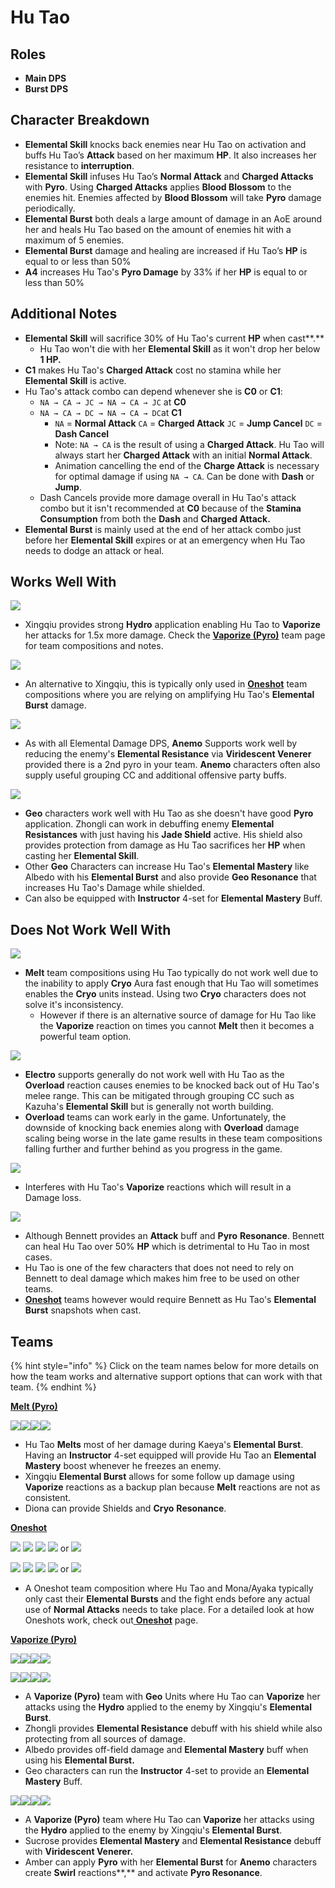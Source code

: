 # Hu Tao

## **Roles**

* **Main DPS**
* **Burst DPS**

## **Character Breakdown**

* **Elemental Skill** knocks back enemies near Hu Tao on activation and buffs Hu Tao’s **Attack** based on her maximum **HP**. It also increases her resistance to **interruption**.
* **Elemental Skill** infuses Hu Tao’s **Normal Attack** and **Charged Attacks** with **Pyro**. Using **Charged Attacks** applies **Blood Blossom** to the enemies hit. Enemies affected by **Blood Blossom** will take **Pyro** damage periodically.
* **Elemental Burst** both deals a large amount of damage in an AoE around her and heals Hu Tao based on the amount of enemies hit with a maximum of 5 enemies.
* **Elemental Burst** damage and healing are increased if Hu Tao’s **HP** is equal to or less than 50%
* **A4** increases Hu Tao's **Pyro Damage** by 33% if her **HP** is equal to or less than 50%

## **Additional Notes**

* **Elemental Skill** will sacrifice 30% of Hu Tao's current **HP** when cast**.**
  * Hu Tao won't die with her **Elemental Skill** as it won't drop her below **1 HP.**
* **C1** makes Hu Tao's **Charged Attack** cost no stamina while her **Elemental Skill** is active.
* Hu Tao's attack combo can depend whenever she is **C0** or **C1**:
  * `NA → CA → JC → NA → CA → JC` at **C0**
  * `NA → CA → DC → NA → CA → DC`at **C1**
    * `NA` = **Normal Attack** `CA` = **Charged Attack** `JC` = **Jump Cancel** `DC` = **Dash Cancel**
    * Note: `NA → CA` is the result of using a **Charged Attack**. Hu Tao will always start her **Charged Attack** with an initial **Normal Attack**.
    * Animation cancelling the end of the **Charge Attack** is necessary for optimal damage if using `NA → CA`. Can be done with **Dash** or **Jump**.
  * Dash Cancels provide more damage overall in Hu Tao's attack combo but it isn't recommended at **C0** because of the **Stamina Consumption** from both the **Dash** and **Charged Attack.**
* **Elemental Burst** is mainly used at the end of her attack combo just before her **Elemental Skill** expires or at an emergency when Hu Tao needs to dodge an attack or heal.

## **Works Well With**

****![](../../.gitbook/assets/UI\_AvatarIcon\_Xingqiu.png)****

* Xingqiu provides strong **Hydro** application enabling Hu Tao to **Vaporize** her attacks for 1.5x more damage. Check the [**Vaporize (Pyro)**](../../teams/reverse-vaporize.md) team page for team compositions and notes.

![](../../.gitbook/assets/UI\_AvatarIcon\_Mona.png)

* An alternative to Xingqiu, this is typically only used in [**Oneshot**](../../teams/oneshot.md) team compositions where you are relying on amplifying Hu Tao's **Elemental Burst** damage.

![](../../.gitbook/assets/Element\_Anemo.webp)

* As with all Elemental Damage DPS, **Anemo** Supports work well by reducing the enemy's **Elemental Resistance** via **Viridescent Venerer** provided there is a 2nd pyro in your team. **Anemo** characters often also supply useful grouping CC and additional offensive party buffs.

![](../../.gitbook/assets/Element\_Geo.webp)

* **Geo** characters work well with Hu Tao as she doesn't have good **Pyro** application. Zhongli can work in debuffing enemy **Elemental Resistances** with just having his **Jade Shield** active. His shield also provides protection from damage as Hu Tao sacrifices her **HP** when casting her **Elemental Skill**.
* Other **Geo** Characters can increase Hu Tao's **Elemental Mastery** like Albedo with his **Elemental Burst** and also provide **Geo Resonance** that increases Hu Tao's Damage while shielded.
* Can also be equipped with **Instructor** 4-set for **Elemental Mastery** Buff.

## **Does Not Work Well With**

****![](../../.gitbook/assets/Element\_Cryo.webp)****

* **Melt** team compositions using Hu Tao typically do not work well due to the inability to apply **Cryo** Aura fast enough that Hu Tao will sometimes enables the **Cryo** units instead. Using two **Cryo** characters does not solve it's inconsistency.&#x20;
  * However if there is an alternative source of damage for Hu Tao like the **Vaporize** reaction on times you cannot **Melt** then it becomes a powerful team option.

![](../../.gitbook/assets/Element\_Electro.webp)

* **Electro** supports generally do not work well with Hu Tao as the **Overload** reaction causes enemies to be knocked back out of Hu Tao's melee range. This can be mitigated through grouping CC such as Kazuha's **Elemental Skill** but is generally not worth building.
* **Overload** teams can work early in the game. Unfortunately, the downside of knocking back enemies along with **Overload** damage scaling being worse in the late game results in these team compositions falling further and further behind as you progress in the game.

![](../../.gitbook/assets/UI\_AvatarIcon\_Xiangling.png)

* Interferes with Hu Tao's **Vaporize** reactions which will result in a Damage loss.

![](../../.gitbook/assets/UI\_AvatarIcon\_Bennett.png)

* Although Bennett provides an **Attack** buff and **Pyro** **Resonance**. Bennett can heal Hu Tao over 50% **HP** which is detrimental to Hu Tao in most cases.
* Hu Tao is one of the few characters that does not need to rely on Bennett to deal damage which makes him free to be used on other teams.
* [**Oneshot**](../../teams/oneshot.md) teams however would require Bennett as Hu Tao's **Elemental Burst** snapshots when cast.

## **Teams**

{% hint style="info" %}
Click on the team names below for more details on how the team works and alternative support options that can work with that team.
{% endhint %}

****[**Melt (Pyro)**](../../teams/melt.md)****

![](../../.gitbook/assets/UI\_AvatarIcon\_Hutao.png)![](../../.gitbook/assets/UI\_AvatarIcon\_Xingqiu.png)![](../../.gitbook/assets/UI\_AvatarIcon\_Kaeya.png)![](../../.gitbook/assets/UI\_AvatarIcon\_Diona.png)

* Hu Tao **Melts** most of her damage during Kaeya's **Elemental Burst**. Having an **Instructor** 4-set equipped will provide Hu Tao an **Elemental Mastery** boost whenever he freezes an enemy.
* Xingqiu **Elemental Burst** allows for some follow up damage using **Vaporize** reactions as a backup plan because **Melt** reactions are not as consistent.
* Diona can provide Shields and **Cryo** **Resonance**.&#x20;

****[**Oneshot**](broken-reference/)****

![](../../.gitbook/assets/UI\_AvatarIcon\_Hutao.png) ![](../../.gitbook/assets/UI\_AvatarIcon\_Mona.png) ![](../../.gitbook/assets/UI\_AvatarIcon\_Bennett.png) ![](../../.gitbook/assets/UI\_AvatarIcon\_Sucrose.png) or ![](../../.gitbook/assets/UI\_AvatarIcon\_Kazuha.png)&#x20;

![](../../.gitbook/assets/UI\_AvatarIcon\_Hutao.png) ![](../../.gitbook/assets/UI\_AvatarIcon\_Ayaka.png) ![](../../.gitbook/assets/UI\_AvatarIcon\_Bennett.png) ![](../../.gitbook/assets/UI\_AvatarIcon\_Sucrose.png) or ![](../../.gitbook/assets/UI\_AvatarIcon\_Kazuha.png)

* A Oneshot team composition where Hu Tao and Mona/Ayaka typically only cast their **Elemental Bursts** and the fight ends before any actual use of **Normal Attacks** needs to take place. For a detailed look at how Oneshots work, check out[ **Oneshot**](broken-reference/) page.

****[**Vaporize (Pyro)**](../../teams/reverse-vaporize.md)****

![](../../.gitbook/assets/UI\_AvatarIcon\_Hutao.png)![](../../.gitbook/assets/UI\_AvatarIcon\_Xingqiu.png)![](../../.gitbook/assets/UI\_AvatarIcon\_Albedo.png)![](../../.gitbook/assets/UI\_AvatarIcon\_Zhongli.png)

![](../../.gitbook/assets/UI\_AvatarIcon\_Hutao.png)![](../../.gitbook/assets/UI\_AvatarIcon\_Xingqiu.png)![](../../.gitbook/assets/UI\_AvatarIcon\_Aether\_Geo.png)![](../../.gitbook/assets/UI\_AvatarIcon\_Zhongli.png)

* A **Vaporize (Pyro)** team with **Geo** Units where Hu Tao can **Vaporize** her attacks using the **Hydro** applied to the enemy by Xingqiu's **Elemental Burst**.
* Zhongli provides **Elemental Resistance** debuff with his shield while also protecting from all sources of damage.
* Albedo provides off-field damage and **Elemental Mastery** buff when using his **Elemental Burst.**
* Geo characters can run the **Instructor** 4-set to provide an **Elemental Mastery** Buff.

![](../../.gitbook/assets/UI\_AvatarIcon\_Hutao.png)![](../../.gitbook/assets/UI\_AvatarIcon\_Xingqiu.png)![](../../.gitbook/assets/UI\_AvatarIcon\_Sucrose.png)![](../../.gitbook/assets/UI\_AvatarIcon\_Amber.png)

* A **Vaporize (Pyro)** team where Hu Tao can **Vaporize** her attacks using the **Hydro** applied to the enemy by Xingqiu's **Elemental Burst**.
* Sucrose provides **Elemental Mastery** and **Elemental Resistance** debuff with **Viridescent Venerer.**
* Amber can apply **Pyro** with her **Elemental Burst** for **Anemo** characters create **Swirl** reactions**,** and activate **Pyro Resonance**.
